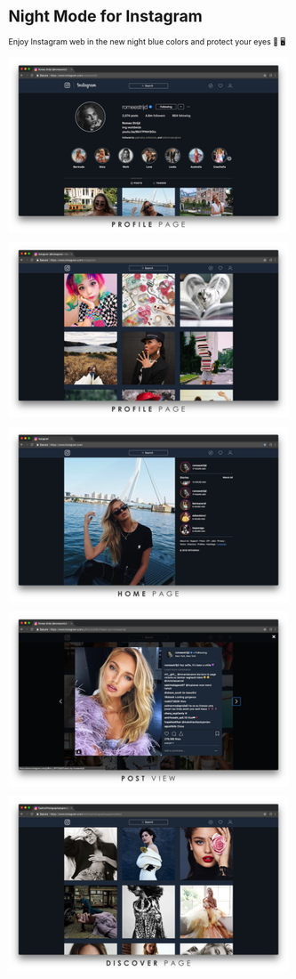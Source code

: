 # Night Mode for Instagram
Enjoy Instagram web in the new night blue colors and protect your eyes 🌚 🖥️

![](imgs/screenshots1.png)

![](imgs/screenshots2.png)

![](imgs/screenshots3.png)

![](imgs/screenshots4.png)

![](imgs/screenshots5.png)
